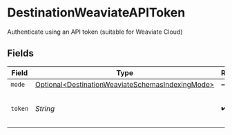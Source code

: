 # DestinationWeaviateAPIToken

Authenticate using an API token (suitable for Weaviate Cloud)


## Fields

| Field                                                                                                              | Type                                                                                                               | Required                                                                                                           | Description                                                                                                        |
| ------------------------------------------------------------------------------------------------------------------ | ------------------------------------------------------------------------------------------------------------------ | ------------------------------------------------------------------------------------------------------------------ | ------------------------------------------------------------------------------------------------------------------ |
| `mode`                                                                                                             | [Optional\<DestinationWeaviateSchemasIndexingMode>](../../models/shared/DestinationWeaviateSchemasIndexingMode.md) | :heavy_minus_sign:                                                                                                 | N/A                                                                                                                |
| `token`                                                                                                            | *String*                                                                                                           | :heavy_check_mark:                                                                                                 | API Token for the Weaviate instance                                                                                |